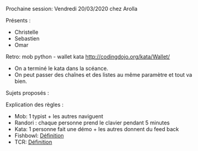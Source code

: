 Prochaine session: Vendredi 20/03/2020 chez Arolla

Présents :
- Christelle
- Sebastien
- Omar

Retro: mob python - wallet kata <http://codingdojo.org/kata/Wallet/>
- On a terminé le kata dans la scéance.
- On peut passer des chaînes et des listes au même paramètre et tout va bien.

Sujets proposés :

Explication des règles :
* Mob: 1 typist + les autres naviguent
* Randori : chaque personne prend le clavier pendant 5 minutes
* Kata: 1 personne fait une démo + les autres donnent du feed back
* Fishbowl: [Définition](https://en.wikipedia.org/wiki/Fishbowl_(conversation))
* TCR: [Définition](https://medium.com/@kentbeck_7670/test-commit-revert-870bbd756864)

